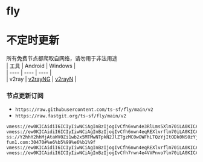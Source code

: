 # fly
# 不定时更新
所有免费节点都爬取自网络，请勿用于非法用途  
|  工具  | Android  | Windows  |  
|  ----  | ----   | ----  |  
| v2ray  | [v2rayNG](https://github.com/2dust/v2rayNG/releases) | [v2rayN](https://github.com/2dust/v2rayN/releases) |  
  
### 节点更新订阅  
- `https://raw.githubusercontent.com/ts-sf/fly/main/v2`  
- `https://raw.fastgit.org/ts-sf/fly/main/v2`  
``` 
vmess://ew0KICAidiI6ICIyIiwNCiAgInBzIjogIvCfh6vwn4e3RlLms5Xlm70iLA0KICAiYWRkIjogInNuYXBwZm9vZC5pciIsDQogICJwb3J0IjogIjgwIiwNCiAgImlkIjogImM3MjQ5NDgxLTQzOTktNDVkNC1kYmYzLTFmZmY0NDM2ZDhjMCIsDQogICJhaWQiOiAiMCIsDQogICJzY3kiOiAiYXV0byIsDQogICJuZXQiOiAid3MiLA0KICAidHlwZSI6ICJub25lIiwNCiAgImhvc3QiOiAiZGF5ei1nb25lLndlYnNpdGUiLA0KICAicGF0aCI6ICIvIiwNCiAgInRscyI6ICIiLA0KICAic25pIjogIiINCn0=
vmess://ew0KICAidiI6ICIyIiwNCiAgInBzIjogIvCfh6nwn4eqREXlvrflm70iLA0KICAiYWRkIjogIjg3LjEwNi4xOTguMTEwIiwNCiAgInBvcnQiOiAiMTAwMDAiLA0KICAiaWQiOiAiZTYyNWQ5ZWUtZTVmYi0xMWVkLTgwMzYtMDdmN2RjZTFhOWQxIiwNCiAgImFpZCI6ICIwIiwNCiAgInNjeSI6ICJhdXRvIiwNCiAgIm5ldCI6ICJ3cyIsDQogICJ0eXBlIjogIm5vbmUiLA0KICAiaG9zdCI6ICIiLA0KICAicGF0aCI6ICIvdnBuamFudGl0IiwNCiAgInRscyI6ICIiLA0KICAic25pIjogIiINCn0=
ss://Y2hhY2hhMjAtaWV0Zi1wb2x5MTMwNTpkN2JlZTgzMC0wOWFhLTQzYjItODk0NS0zYjM0MWI4Nzg3ZGI@p1.bxy-fun1.com:30470#%e6%b5%99%e6%b1%9f
vmess://ew0KICAidiI6ICIyIiwNCiAgInBzIjogIvCfh6nwn4eqREXlvrflm70iLA0KICAiYWRkIjogIjIxMi4yMjcuMjI4LjkxIiwNCiAgInBvcnQiOiAiMTAwMDAiLA0KICAiaWQiOiAiZTdjZjRkNGEtZTVmZS0xMWVkLWJhMmItYWZkZDBmYzU0ZDMwIiwNCiAgImFpZCI6ICIwIiwNCiAgInNjeSI6ICJhdXRvIiwNCiAgIm5ldCI6ICJ3cyIsDQogICJ0eXBlIjogIm5vbmUiLA0KICAiaG9zdCI6ICIiLA0KICAicGF0aCI6ICIvdnBuamFudGl0IiwNCiAgInRscyI6ICIiLA0KICAic25pIjogIiINCn0=
vmess://ew0KICAidiI6ICIyIiwNCiAgInBzIjogIvCfh7rwn4e4VVPnvo7lm70iLA0KICAiYWRkIjogImFzYmF3dWZoLjExNDUxNDc4Mi54eXoiLA0KICAicG9ydCI6ICIyMDUyIiwNCiAgImlkIjogIjIzYjIzNDk2LTJlZTAtMzFjNS1hNDY5LWFkNzUzNjk0YTk5MyIsDQogICJhaWQiOiAiMCIsDQogICJzY3kiOiAiYXV0byIsDQogICJuZXQiOiAid3MiLA0KICAidHlwZSI6ICJub25lIiwNCiAgImhvc3QiOiAiIiwNCiAgInBhdGgiOiAiL2F1dmJ3YnMiLA0KICAidGxzIjogIiIsDQogICJzbmkiOiAiIg0KfQ==
```